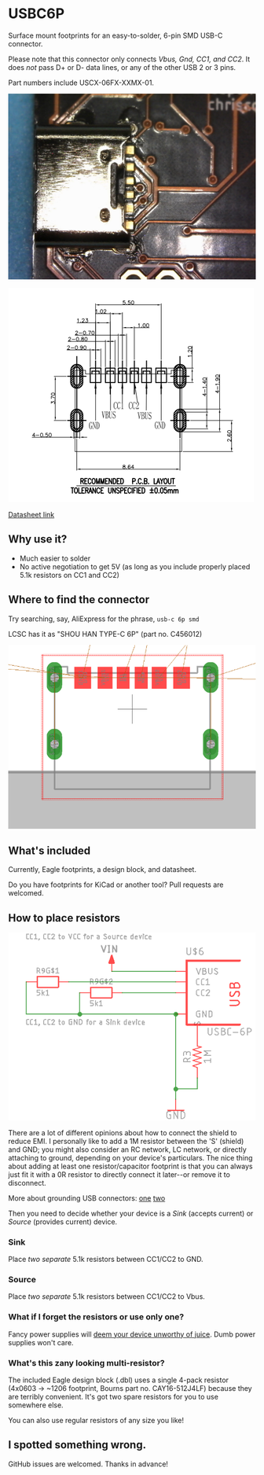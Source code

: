 # USBC6P
Surface mount footprints for an easy-to-solder, 6-pin SMD USB-C connector. 

Please note that this connector only connects *Vbus, Gnd, CC1, and CC2*. It does *not* pass D+ or D- data lines, or any of the other USB 2 or 3 pins.

Part numbers include USCX-06FX-XXMX-01.

![Preview image of USB-C 6P connector](Images/after-reflow.jpg?1) 

![Datasheet diagram of USB-C 6P connector](Images/datasheet-footprint.png)

[Datasheet link](Datasheets/USCX-06FX-XXMX-01.pdf)


## Why use it?

- Much easier to solder
- No active negotiation to get 5V (as long as you include properly placed 5.1k resistors on CC1 and CC2)

## Where to find the connector

Try searching, say, AliExpress for the phrase, `usb-c 6p smd`

LCSC has it as "SHOU HAN TYPE-C 6P" (part no. C456012)

![Eagle footprint diagram of USB-C 6P connector](Images/footprint.png)


## What's included

Currently, Eagle footprints, a design block, and datasheet.

Do you have footprints for KiCad or another tool? Pull requests are welcomed.

## How to place resistors

![Eagle schematic view of USB-C 6P along with support resistors](Images/design-block.png)

There are a lot of different opinions about how to connect the shield to reduce EMI. I personally like to add a 1M resistor between the 'S' (shield) and GND; you might also consider an RC network, LC network, or directly attaching to ground, depending on your device's particulars. The nice thing about adding at least one resistor/capacitor footprint is that you can always just fit it with a 0R resistor to directly connect it later--or remove it to disconnect.

More about grounding USB connectors: [one](https://www.reddit.com/r/AskElectronics/comments/7in4a5/should_the_usb_connector_be_grounded/) [two](https://electronics.stackexchange.com/questions/389972/usb-shield-to-ground-or-not-to-ground)

Then you need to decide whether your device is a *Sink* (accepts current) or *Source* (provides current) device. 

### Sink

Place *two separate* 5.1k resistors between CC1/CC2 to GND.

### Source

Place *two separate* 5.1k resistors between CC1/CC2 to Vbus.

### What if I forget the resistors or use only one?

Fancy power supplies will [deem your device unworthy of juice](https://hackaday.com/2019/07/16/exploring-the-raspberry-pi-4-usb-c-issue-in-depth/). Dumb power supplies won't care. 

### What's this zany looking multi-resistor?

The included Eagle design block (.dbl) uses a single 4-pack resistor (4x0603 -> ~1206 footprint, Bourns part no. CAY16-512J4LF) because they are terribly convenient. It's got two spare resistors for you to use somewhere else. 

You can also use regular resistors of any size you like!

## I spotted something wrong.

GitHub issues are welcomed. Thanks in advance!
